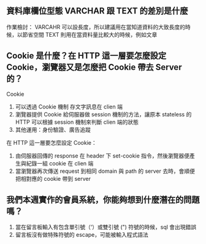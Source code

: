 ## 資料庫欄位型態 VARCHAR 跟 TEXT 的差別是什麼
<!-- VARCHAR 會用在需要比較多文字內容的地方，例如：留言板的留言內容
TEXT 會用在一般訊息的儲存，例如：帳號、密碼 -->

作業檢討：
VARCAHR 可以設長度，所以建議用在當知道資料的大致長度的時候，以節省空間
TEXT 則用在當資料量比較大的時候，例如文章


## Cookie 是什麼？在 HTTP 這一層要怎麼設定 Cookie，瀏覽器又是怎麼把 Cookie 帶去 Server 的？
Cookie 
1. 可以透過 Cookie 機制 存文字訊息在 clien 端
2. 瀏覽器提供 Cookie 給伺服器做 session 機制的方法，讓原本 stateless 的 HTTP 可以根據 session 機制來判斷 clien 端的狀態
3. 其他運用：身份驗證、廣告追蹤

在 HTTP 這一層要怎麼設定 Cookie：
1. 由伺服器回傳的 response 在 header 下 set-cookie 指令，然後瀏覽器便產生與紀錄一組 cookie 在 clien 端
2. 當瀏覽器再次傳送 request 到相同 domain 與 path 的 server 去時，會順便把相對應的 cookie 帶到 server


## 我們本週實作的會員系統，你能夠想到什麼潛在的問題嗎？
1. 當在留言板輸入有包含單引號（‘）或雙引號 (") 符號的時候，sql 會出現錯誤
2. 留言板沒有做特殊符號的 escape，可能被輸入程式語法


